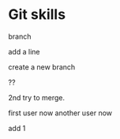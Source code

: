 # Git skills
branch

add a line

create a new branch

??


2nd try to merge.






first user now
another user now 


add 1
